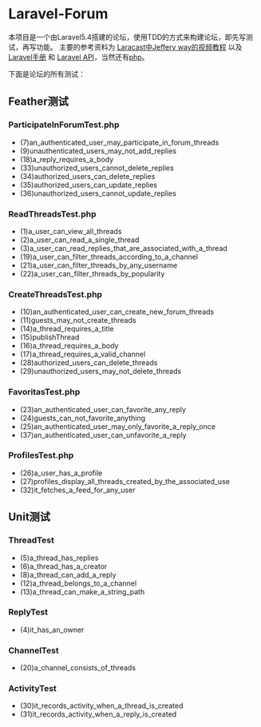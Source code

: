 # Laravel-Forum
本项目是一个由Laravel5.4搭建的论坛，使用TDD的方式来构建论坛，即先写测试，再写功能。
主要的参考资料为 [Laracast中Jeffery way的视频教程](https://laracasts.com/series/lets-build-a-forum-with-laravel) 以及 [Laravel手册](https://laravel.com/docs/5.4) 和 [Laravel API](http://devdocs.io/laravel~5.4/)，当然还有[php](http://php.net)。

下面是论坛的所有测试：
## Feather测试
### ParticipateInForumTest.php
* (7)an_authenticated_user_may_participate_in_forum_threads
* (9)unauthenticated_users_may_not_add_replies
* (18)a_reply_requires_a_body
* (33)unauthorized_users_cannot_delete_replies
* (34)authorized_users_can_delete_replies
* (35)authorized_users_can_update_replies
* (36)unauthorized_users_cannot_update_replies

### ReadThreadsTest.php
* (1)a_user_can_view_all_threads
* (2)a_user_can_read_a_single_thread
* (3)a_user_can_read_replies_that_are_associated_with_a_thread
* (19)a_user_can_filter_threads_according_to_a_channel
* (21)a_user_can_filter_threads_by_any_username
* (22)a_user_can_filter_threads_by_popularity

### CreateThreadsTest.php
* (10)an_authenticated_user_can_create_new_forum_threads
* (11)guests_may_not_create_threads
* (14)a_thread_requires_a_title
* (15)publishThread
* (16)a_thread_requires_a_body
* (17)a_thread_requires_a_valid_channel
* (28)authorized_users_can_delete_threads
* (29)unauthorized_users_may_not_delete_threads

### FavoritasTest.php
* (23)an_authenticated_user_can_favorite_any_reply
* (24)guests_can_not_favorite_anything
* (25)an_authenticated_user_may_only_favorite_a_reply_once
* (37)an_authenticated_user_can_unfavorite_a_reply

### ProfilesTest.php
* (26)a_user_has_a_profile
* (27)profiles_display_all_threads_created_by_the_associated_use
* (32)it_fetches_a_feed_for_any_user

## Unit测试
### ThreadTest
* (5)a_thread_has_replies
* (6)a_thread_has_a_creator
* (8)a_thread_can_add_a_reply
* (12)a_thread_belongs_to_a_channel
* (13)a_thread_can_make_a_string_path

### ReplyTest
* (4)it_has_an_owner

### ChannelTest
* (20)a_channel_consists_of_threads

### ActivityTest
* (30)it_records_activity_when_a_thread_is_created
* (31)it_records_activity_when_a_reply_is_created